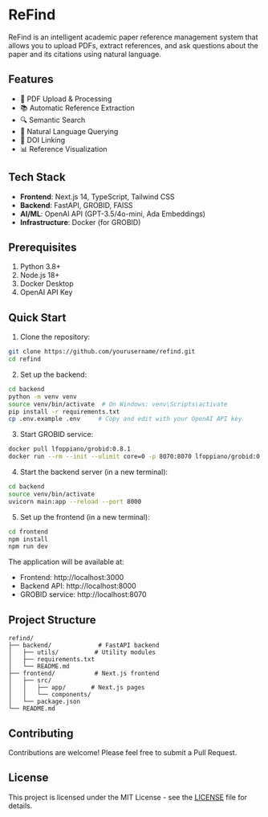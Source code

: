 # ReFind

ReFind is an intelligent academic paper reference management system that allows you to upload PDFs, extract references, and ask questions about the paper and its citations using natural language.

## Features

- 📄 PDF Upload & Processing
- 📚 Automatic Reference Extraction
- 🔍 Semantic Search
- 💬 Natural Language Querying
- 🔗 DOI Linking
- 📊 Reference Visualization

## Tech Stack

- **Frontend**: Next.js 14, TypeScript, Tailwind CSS
- **Backend**: FastAPI, GROBID, FAISS
- **AI/ML**: OpenAI API (GPT-3.5/4o-mini, Ada Embeddings)
- **Infrastructure**: Docker (for GROBID)

## Prerequisites

1. Python 3.8+
2. Node.js 18+
3. Docker Desktop
4. OpenAI API Key

## Quick Start

1. Clone the repository:
```bash
git clone https://github.com/yourusername/refind.git
cd refind
```

2. Set up the backend:
```bash
cd backend
python -m venv venv
source venv/bin/activate  # On Windows: venv\Scripts\activate
pip install -r requirements.txt
cp .env.example .env     # Copy and edit with your OpenAI API key
```

3. Start GROBID service:
```bash
docker pull lfoppiano/grobid:0.8.1
docker run --rm --init --ulimit core=0 -p 8070:8070 lfoppiano/grobid:0.8.1
```

4. Start the backend server (in a new terminal):
```bash
cd backend
source venv/bin/activate
uvicorn main:app --reload --port 8000
```

5. Set up the frontend (in a new terminal):
```bash
cd frontend
npm install
npm run dev
```

The application will be available at:
- Frontend: http://localhost:3000
- Backend API: http://localhost:8000
- GROBID service: http://localhost:8070

## Project Structure

```
refind/
├── backend/             # FastAPI backend
│   ├── utils/          # Utility modules
│   ├── requirements.txt
│   └── README.md
├── frontend/           # Next.js frontend
│   ├── src/
│   │   ├── app/       # Next.js pages
│   │   └── components/
│   └── package.json
└── README.md
```

## Contributing

Contributions are welcome! Please feel free to submit a Pull Request.

## License

This project is licensed under the MIT License - see the [LICENSE](LICENSE) file for details. 